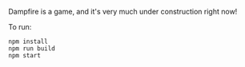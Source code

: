 Dampfire is a game, and it's very much under construction right now!

To run:

```
npm install
npm run build
npm start
```